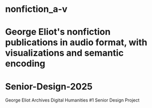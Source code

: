 
# nonfiction_a-v
George Eliot's nonfiction publications in audio format, with visualizations and semantic encoding 
=======
# Senior-Design-2025
George Eliot Archives Digital Humanities #1 Senior Design Project
